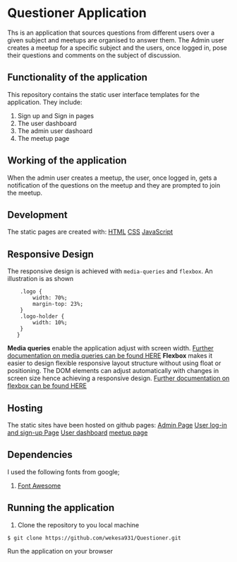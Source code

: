 # Questioner Application
Ths is an application that sources questions from different users over a given subject and meetups are organised to answer them. The Admin user creates a meetup for a specific subject and the users, once logged in, pose their questions and comments on the subject of discussion.

## Functionality of the application
This repository contains the static user interface templates for the application. They include:
  1. Sign up and Sign in pages
  2. The user dashboard
  3. The admin user dashoard
  4. The meetup page
## Working of the application
When the admin user creates a meetup, the user, once logged in, gets a notification of the questions on the meetup and they are prompted to join the meetup.

## Development
The static pages are created with:
[HTML]( https://www.w3schools.com/html/)
[CSS]( https://www.w3schools.com/css/)
[JavaScript]( https://www.w3schools.com/js/)

## Responsive Design
The responsive design is achieved with `media-queries` and `flexbox`. An illustration is as shown
```@media screen and (max-width: 480px) {
    .logo {
        width: 70%;
        margin-top: 23%;
    }
    .logo-holder {
        width: 10%;
    }
   }
   ```
**Media queries** enable the application adjust with screen width.
[Further documentation on media queries can be found  HERE]( https://www.w3schools.com/css/css_rwd_mediaqueries.asp)
**Flexbox** makes it easier to design flexible responsive layout structure without using float or positioning. The DOM elements can adjust automatically with changes in screen size hence achieving a responsive design.
[Further documentation on flexbox can be found  HERE]( https://www.w3schools.com/css/css3_flexbox.asp)

## Hosting
The static sites have been hosted on github pages:
[Admin Page]( https://wekesa931.github.io/Questioner/UI/routes/admin)
[User log-in and sign-up Page]( https://wekesa931.github.io/Questioner/UI/routes/user)
[User dashboard]( https://wekesa931.github.io/Questioner/UI/routes/dashboard)
[meetup page]( https://wekesa931.github.io/Questioner/UI/routes/meetup)

## Dependencies
I used the following fonts from google;
1. [Font Awesome]( https://maxcdn.bootstrapcdn.com/font-awesome/4.6.1/css/font-awesome.min.css)

## Running the application
1. Clone the repository to you local machine 
```
$ git clone https://github.com/wekesa931/Questioner.git
```
Run the application on your browser